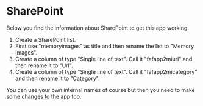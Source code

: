 # SharePoint

Below you find the information about SharePoint to get this app working.
1. Create a SharePoint list.
  1. First use "memoryimages" as title and then rename the list to "Memory images".
2. Create a column of type "Single line of text". Call it "fafapp2miurl" and then rename it to "Url".
3. Create a column of type "Single line of text". Call it "fafapp2micategory" and then rename it to "Category".

You can use your own internal names of course but then you need to make some changes to the app too.
